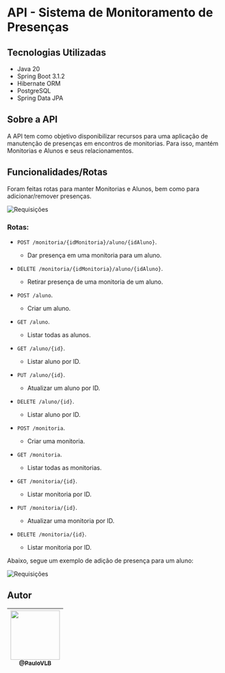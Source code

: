 # API - Sistema de Monitoramento de Presenças

## Tecnologias Utilizadas
- Java 20
- Spring Boot 3.1.2
- Hibernate ORM
- PostgreSQL
- Spring Data JPA

## Sobre a API

A API tem como objetivo disponibilizar recursos para uma aplicação de manutenção de presenças em encontros de monitorias. Para isso, mantém Monitorias e Alunos e seus relacionamentos.

## Funcionalidades/Rotas

Foram feitas rotas para manter Monitorias e Alunos, bem como para adicionar/remover presenças.

![Requisições](https://drive.google.com/uc?export=view&id=1S57NVVab1vKtSpfTJNux4iYv5Uv0uOZ5)

### Rotas:

- ```POST /monitoria/{idMonitoria}/aluno/{idAluno}```. 
    - Dar presença em uma monitoria para um aluno.
- ```DELETE /monitoria/{idMonitoria}/aluno/{idAluno}```. 
    - Retirar presença de uma monitoria de um aluno.

- ```POST /aluno```. 
    - Criar um aluno.
- ```GET /aluno```.
    - Listar todas as alunos.
- ```GET /aluno/{id}```.
    - Listar aluno por ID.
- ```PUT /aluno/{id}```.
    - Atualizar um aluno por ID.
- ```DELETE /aluno/{id}```.
    - Listar aluno por ID.

- ```POST /monitoria```. 
    - Criar uma monitoria.
- ```GET /monitoria```.
    - Listar todas as monitorias.
- ```GET /monitoria/{id}```.
    - Listar monitoria por ID.
- ```PUT /monitoria/{id}```.
    - Atualizar uma monitoria por ID.
- ```DELETE /monitoria/{id}```.
    - Listar monitoria por ID.

Abaixo, segue um exemplo de adição de presença para um aluno:

![Requisições](https://drive.google.com/uc?export=view&id=1guicuPOslWIgxsfLAnhMyuFhqLRHF0Bv)


## Autor

| [<img src="https://avatars3.githubusercontent.com/u/31678236?s=400&v=4" width=115><br><sub>@PauloVLB</sub>](https://github.com/PauloVLB) | 
| :---: | 
